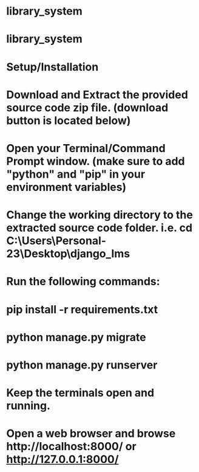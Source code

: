 # library_system
# library_system

# Setup/Installation
# Download and Extract the provided source code zip file. (download button is located below)
# Open your Terminal/Command Prompt window. (make sure to add "python" and "pip" in your environment variables)
# Change the working directory to the extracted source code folder. i.e. cd C:\Users\Personal-23\Desktop\django_lms
# Run the following commands:
# pip install -r requirements.txt
# python manage.py migrate
# python manage.py runserver
# Keep the terminals open and running.
# Open a web browser and browse http://localhost:8000/ or http://127.0.0.1:8000/
